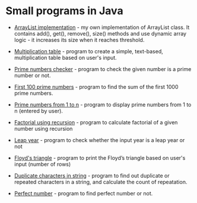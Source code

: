 # Small programs in Java




- [ArrayList implementation](https://gist.github.com/wsadrak/bc376ccf4171e731563450a1ff437d5e) - my own implementation of ArrayList class. It contains add(), get(), remove(), size() methods and use dynamic array logic - it increases its size when it reaches threshold.

- [Multiplication table](https://gist.github.com/wsadrak/536b9a5a80fa57867a877376dae28779) - program to create a simple, text-based, multiplication table based on user's input.

- [Prime numbers checker](https://gist.github.com/wsadrak/f319c28d49c6d3ea539e9a13be5e9f5b) - program to check the given number is a prime number or not.

- [First 100 prime numbers](https://gist.github.com/wsadrak/838a4c3bb031a563df629972efc0c518) - program to find the sum of the first 1000 prime numbers.

- [Prime numbers from 1 to n](https://gist.github.com/wsadrak/fefd6e4dc9346c3fcecb203ff206476a) - program to display prime numbers from 1 to n (entered by user).

- [Factorial using recursion](https://gist.github.com/wsadrak/60ab895c5a5f3d20ce8387241c44dc56) - program to calculate factorial of a given number using recursion

- [Leap year](https://gist.github.com/wsadrak/29a53f5b1050330d77983f1e304aa62c) - program to check whether the input year is a leap year or not

- [Floyd's triangle](https://gist.github.com/wsadrak/0034614685009b7145024e91d4d8c592) - program to print the Floyd’s triangle based on user's input (number of rows)

- [Duplicate characters in string](https://gist.github.com/wsadrak/94c257e521c8812c6c20880be30456bd) - program to find out duplicate or repeated characters in a string, and calculate the count of repeatation.

- [Perfect number](https://gist.github.com/wsadrak/d5738d7e473f309c02244bf78ff35ac1) -  program to find perfect number or not.
